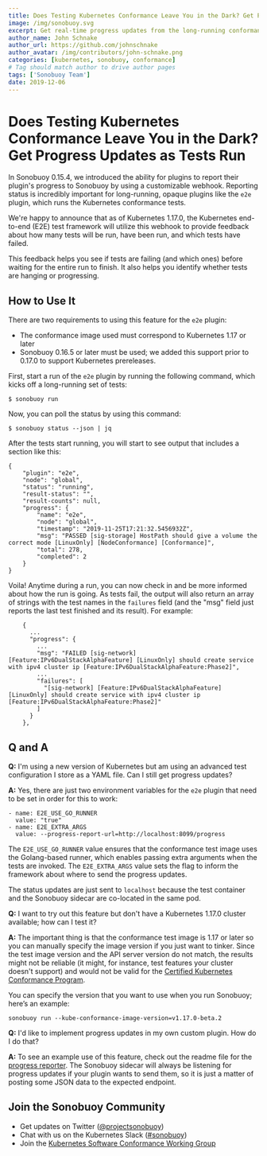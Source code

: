 ```yaml
---
title: Does Testing Kubernetes Conformance Leave You in the Dark? Get Progress Updates as Tests Run
image: /img/sonobuoy.svg
excerpt: Get real-time progress updates from the long-running conformance tests.
author_name: John Schnake
author_url: https://github.com/johnschnake
author_avatar: /img/contributors/john-schnake.png
categories: [kubernetes, sonobuoy, conformance]
# Tag should match author to drive author pages
tags: ['Sonobuoy Team']
date: 2019-12-06
---
```


# Does Testing Kubernetes Conformance Leave You in the Dark? Get Progress Updates as Tests Run

In Sonobuoy 0.15.4, we introduced the ability for plugins to report their plugin's progress to Sonobuoy by using a customizable webhook. Reporting status is incredibly important for long-running, opaque plugins like the `e2e` plugin, which runs the Kubernetes conformance tests.

We're happy to announce that as of Kubernetes 1.17.0, the Kubernetes end-to-end (E2E) test framework will utilize this webhook to provide feedback about how many tests will be run, have been run, and which tests have failed.

This feedback helps you see if tests are failing (and which ones) before waiting for the entire run to finish. It also helps you identify whether tests are hanging or progressing.

## How to Use It

There are two requirements to using this feature for the `e2e` plugin:

 - The conformance image used must correspond to Kubernetes 1.17 or later
 - Sonobuoy 0.16.5 or later must be used; we added this support prior to 0.17.0 to support Kubernetes prereleases.
 
First, start a run of the `e2e` plugin by running the following command, which kicks off a long-running set of tests:

```
$ sonobuoy run
```

Now, you can poll the status by using this command:

```
$ sonobuoy status --json | jq
```

After the tests start running, you will start to see output that includes a section like this:

```
{
    "plugin": "e2e",
    "node": "global",
    "status": "running",
    "result-status": "",
    "result-counts": null,
    "progress": {
        "name": "e2e",
        "node": "global",
        "timestamp": "2019-11-25T17:21:32.5456932Z",
        "msg": "PASSED [sig-storage] HostPath should give a volume the correct mode [LinuxOnly] [NodeConformance] [Conformance]",
        "total": 278,
        "completed": 2
    }
}
```

Voila! Anytime during a run, you can now check in and be more informed about how the run is going. As tests fail, the output will also return an array of strings with the test names in the `failures` field (and the "msg" field just reports the last test finished and its result). For example:

```
    {
      ...
      "progress": {
        ...
        "msg": "FAILED [sig-network] [Feature:IPv6DualStackAlphaFeature] [LinuxOnly] should create service with ipv4 cluster ip [Feature:IPv6DualStackAlphaFeature:Phase2]",
        ...
        "failures": [
          "[sig-network] [Feature:IPv6DualStackAlphaFeature] [LinuxOnly] should create service with ipv4 cluster ip [Feature:IPv6DualStackAlphaFeature:Phase2]"
        ]
      }
    },
```

## Q and A

**Q:** I'm using a new version of Kubernetes but am using an advanced test configuration I store as a YAML file. Can I still get progress updates?

**A:** Yes, there are just two environment variables for the `e2e` plugin that need to be set in order for this to work:

```
- name: E2E_USE_GO_RUNNER
  value: "true"
- name: E2E_EXTRA_ARGS
  value: --progress-report-url=http://localhost:8099/progress
```

The `E2E_USE_GO_RUNNER` value ensures that the conformance test image uses the Golang-based runner, which enables passing extra arguments when the tests are invoked. The `E2E_EXTRA_ARGS` value sets the flag to inform the framework about where to send the progress updates.

The status updates are just sent to `localhost` because the test container and the Sonobuoy sidecar are co-located in the same pod.

**Q:** I want to try out this feature but don't have a Kubernetes 1.17.0 cluster available; how can I test it?

**A:** The important thing is that the conformance test image is 1.17 or later so you can manually specify the image version if you just want to tinker. Since the test image version and the API server version do not match, the results might not be reliable (it might, for instance, test features your cluster doesn't support) and would not be valid for the [Certified Kubernetes Conformance Program](https://www.cncf.io/certification/software-conformance).

You can specify the version that you want to use when you run Sonobuoy; here’s an example:

```
sonobuoy run --kube-conformance-image-version=v1.17.0-beta.2
```

**Q:** I'd like to implement progress updates in my own custom plugin. How do I do that?

**A:** To see an example use of this feature, check out the readme file for the [progress reporter](https://github.com/vmware-tanzu/sonobuoy/tree/master/examples/plugins/progress-reporter). The Sonobuoy sidecar will always be listening for progress updates if your plugin wants to send them, so it is just a matter of posting some JSON data to the expected endpoint.

## Join the Sonobuoy Community

- Get updates on Twitter ([@projectsonobuoy](https://twitter.com/projectsonobuoy))
- Chat with us on the Kubernetes Slack ([#sonobuoy](https://kubernetes.slack.com/messages/sonobuoy))
- Join the [Kubernetes Software Conformance Working Group](https://github.com/cncf/k8s-conformance)
